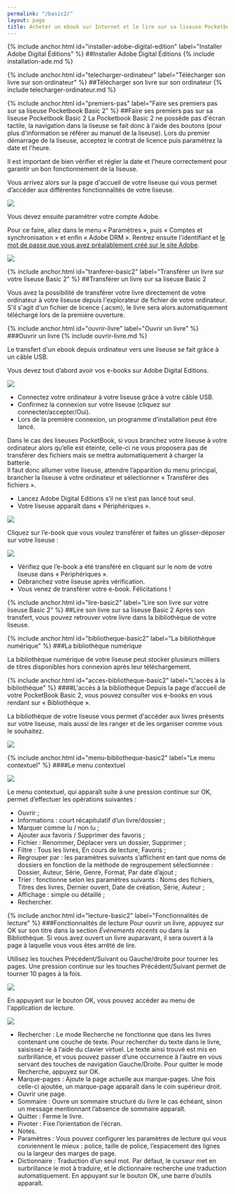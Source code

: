 ```yaml
---
permalink: "/basic2/"
layout: page
title: Acheter un ebook sur Internet et le lire sur sa liseuse Pocketbook Basic 2
---
```


{% include anchor.html id="installer-adobe-digital-edition" label="Installer Adobe Digital Éditions" %}
##Installer Adobe Digital Éditions
{% include installation-ade.md %}

{% include anchor.html id="telecharger-ordinateur" label="Télécharger son livre sur son ordinateur" %}
##Télécharger son livre sur son ordinateur
{% include telecharger-ordinateur.md %}

{% include anchor.html id="premiers-pas" label="Faire ses premiers pas sur sa liseuse Pocketbook Basic 2" %}
##Faire ses premiers pas sur sa liseuse Pocketbook Basic 2
La Pocketbook Basic 2 ne possède pas d'écran tactile, la navigation dans la liseuse se fait donc à l'aide des boutons (pour plus d'information se référer au manuel de la liseuse). Lors du premier démarrage de la liseuse, acceptez le contrat de licence puis paramétrez la date et l'heure.

<p class="warningtip">Il est important de bien vérifier et régler la date et l’heure correctement pour garantir un bon fonctionnement de la liseuse.</p>

Vous arrivez alors sur la page d'accueil de votre liseuse qui vous permet d’accéder aux différentes fonctionnalités de votre liseuse.

![](/images/support-basic2-1.jpg)

Vous devez ensuite paramétrer votre compte Adobe.

Pour ce faire, allez dans le menu « Paramètres », puis « Comptes et synchronisation » et enfin « Adobe DRM ». Rentrez ensuite l'identifiant et [le mot de passe que vous avez préalablement créé sur le site Adobe](/web-basic2/#creation-compte-Adobe).

![](/images/support-basic2-2.jpg)

{% include anchor.html id="tranferer-basic2" label="Transférer un livre sur votre liseuse Basic 2" %}
##Transférer un livre sur sa liseuse Basic 2

<p class="protip">
    Vous avez la possibilité de transférer votre livre directement de votre ordinateur à votre liseuse depuis l'explorateur de fichier de votre ordinateur.<br />
    S'il s'agit d'un fichier de licence (.acsm), le livre sera alors automatiquement téléchargé lors de la première ouverture.
</p>

{% include anchor.html id="ouvrir-livre" label="Ouvrir un livre" %}
###Ouvrir un livre
{% include ouvrir-livre.md %}

Le transfert d'un ebook depuis ordinateur vers une liseuse se fait grâce à un câble USB.

Vous devez tout d’abord avoir vos e-books sur Adobe Digital Editions.

![](/images/transferer-ordinateur-liseuse-1.png)

* Connectez votre ordinateur à votre liseuse grâce à votre câble USB.
* Confirmez la connexion sur votre liseuse (cliquez sur connecter/accepter/Oui).
* Lors de la première connexion, un programme d’installation peut être lancé.

<p class="warningtip">
    Dans le cas des liseuses PocketBook, si vous branchez votre liseuse à votre ordinateur alors qu’elle est éteinte, celle-ci ne vous proposera pas de transférer des fichiers mais se mettra automatiquement à charger la batterie.<br />
    Il faut donc allumer votre liseuse, attendre l’apparition du menu principal, brancher la liseuse à votre ordinateur et sélectionner « Transférer des fichiers ».
</p>

* Lancez Adobe Digital Editions s’il ne s’est pas lancé tout seul. 
* Votre liseuse apparaît dans « Périphériques ». 

![](/images/transferer-ordinateur-liseuse-2.png)

Cliquez sur l’e-book que vous voulez transférer et faites un glisser-déposer sur votre liseuse : 

![](/images/transferer-ordinateur-liseuse-3.png)

* Vérifiez que l’e-book a été transféré en cliquant sur le nom de votre liseuse dans « Périphériques ». 
* Débranchez votre liseuse après vérification. 
* Vous venez de transférer votre e-book. Félicitations ! 

{% include anchor.html id="lire-basic2" label="Lire son livre sur votre liseuse Basic 2" %}
##Lire son livre sur sa liseuse Basic 2
Après son transfert, vous pouvez retrouver votre livre dans la bibliothèque de votre liseuse.

{% include anchor.html id="bibliotheque-basic2" label="La bibliothèque numérique" %}
###La bibliothèque numérique

La bibliothèque numérique de votre liseuse peut stocker plusieurs milliers de titres disponibles hors connexion après leur téléchargement.

{% include anchor.html id="acces-bibliotheque-basic2" label="L'accès à la bibliothèque" %}
####L'accès à la bibliothèque
Depuis la page d’accueil de votre PocketBook Basic 2, vous pouvez consulter vos e-books en vous rendant sur « Bibliothèque ».

La bibliothèque de votre liseuse vous permet d'accéder aux livres présents sur votre liseuse, mais aussi de les ranger et de les organiser comme vous le souhaitez.

![](/images/support-basic2-3.jpg)

{% include anchor.html id="menu-bibliotheque-basic2" label="Le menu contextuel" %}
####Le menu contextuel

![](/images/support-basic2-4.jpg)

Le menu contextuel, qui apparaît suite à une pression continue sur OK, permet d’effectuer les opérations suivantes :

* Ouvrir ;
* Informations : court récapitulatif d’un livre/dossier ; 
* Marquer comme lu / non lu ; 
* Ajouter aux favoris / Supprimer des favoris ; 
* Fichier : Renommer, Déplacer vers un dossier, Supprimer ;
* Filtre : Tous les livres, En cours de lecture, Favoris ;
* Regrouper par : les paramètres suivants s’affichent en tant que noms de dossiers en fonction de la méthode de regroupement sélectionnée : Dossier, Auteur, Série, Genre, Format, Par date d’ajout ;
* Trier : fonctionne selon les paramètres suivants : Noms des fichiers, Titres des livres, Dernier ouvert, Date de création, Série, Auteur ;
* Affichage : simple ou détaillé ;
* Rechercher.

{% include anchor.html id="lecture-basic2" label="Fonctionnalités de lecture" %}
###Fonctionnalités de lecture
Pour ouvrir un livre, appuyez sur OK sur son titre dans la section _Événements récents_ ou dans la Bibliothèque. Si vous avez ouvert un livre auparavant, il sera ouvert à la page à laquelle vous vous êtes arrêté de lire.

Utilisez les touches Précédent/Suivant ou Gauche/droite pour tourner les pages. Une pression continue sur les touches Précédent/Suivant permet de tourner 10 pages à la fois.

![](/images/support-basic2-5.jpg)

En appuyant sur le bouton OK, vous pouvez accéder au menu de l'application de lecture.

![](/images/support-basic2-6.jpg)

* Rechercher : Le mode Recherche ne fonctionne que dans les livres contenant une couche de texte. Pour rechercher du texte dans le livre, saisissez-le à l’aide du clavier virtuel. Le texte ainsi trouvé est mis en surbrillance, et vous pouvez passer d’une occurrence à l’autre en vous servant des touches de navigation Gauche/Droite. Pour quitter le mode Recherche, appuyez sur OK. 
* Marque-pages : Ajoute la page actuelle aux marque-pages. Une fois celle-ci ajoutée, un marque-page apparaît dans le coin supérieur droit. 
* Ouvrir une page.
* Sommaire : Ouvre un sommaire structuré du livre le cas échéant, sinon un message mentionnant l’absence de sommaire apparaît.
* Quitter : Ferme le livre.
* Pivoter : Fixe l’orientation de l’écran.
* Notes.
* Paramètres : Vous pouvez configurer les paramètres de lecture qui vous conviennent le mieux : police, taille de police, l’espacement des lignes ou la largeur des marges de page.
* Dictionnaire : Traduction d’un seul mot. Par défaut, le curseur met en surbrillance le mot à traduire, et le dictionnaire recherche une traduction automatiquement. En appuyant sur le bouton OK, une barre d’outils apparaît.

